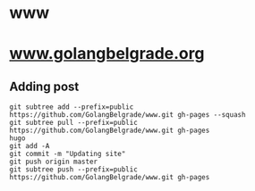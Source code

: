 # www
www.golangbelgrade.org
=============


Adding post
-----------
```git
git subtree add --prefix=public https://github.com/GolangBelgrade/www.git gh-pages --squash
git subtree pull --prefix=public https://github.com/GolangBelgrade/www.git gh-pages
hugo
git add -A
git commit -m "Updating site"
git push origin master
git subtree push --prefix=public https://github.com/GolangBelgrade/www.git gh-pages
```

